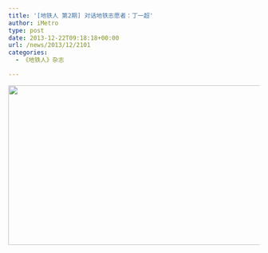 ```yaml
---
title: '[地铁人 第2期] 对话地铁志愿者：丁一超'
author: iMetro
type: post
date: 2013-12-22T09:18:18+00:00
url: /news/2013/12/2101
categories:
  - 《地铁人》杂志

---
```

<p style="text-align: center;">
  <img class="alignnone" title="《地铁人》第2期 对话上海地铁志愿者：丁一超" src="http://ww1.sinaimg.cn/mw600/a8e8b134gw1ebspnb4g27j21kw0uhn6j.jpg" alt="" width="600" height="321" />
</p>

<p style="text-align: center;">
   <img src="http://ww2.sinaimg.cn/mw600/a8e8b134gw1ebspn94ym6j21cq0q4jwr.jpg" alt="" />
</p>

<p style="text-align: center;">
  <img src="http://ww1.sinaimg.cn/mw600/a8e8b134gw1ebspn8ae1hj21cq0q4q6t.jpg" alt="" />
</p>

<p style="text-align: center;">
  <img src="http://ww2.sinaimg.cn/mw600/a8e8b134gw1ebspn7dxuxj21cq0q4q3h.jpg" alt="" />
</p>

<p style="text-align: center;">
  <img src="http://ww3.sinaimg.cn/mw600/a8e8b134gw1ebspnapdeuj21cq0q411z.jpg" alt="" />
</p>

<p style="text-align: center;">
  <img src="http://ww3.sinaimg.cn/mw600/a8e8b134gw1ebspn9xj6rj21cq0q4454.jpg" alt="" />
</p>

<p style="text-align: center;">
  <img src="http://ww1.sinaimg.cn/mw600/a8e8b134gw1ebspnbl38gj21cq0q4ai0.jpg" alt="" />
</p>

<p style="text-align: center;">
  <img src="http://ww3.sinaimg.cn/mw600/a8e8b134gw1ebspndgenej21cq0q4n94.jpg" alt="" />
</p>

<p style="text-align: center;">
  <img src="http://ww4.sinaimg.cn/mw600/a8e8b134gw1ebspne5p5uj21cq0q4wo9.jpg" alt="" />
</p>

<p style="text-align: center;">
  <img src="http://ww1.sinaimg.cn/mw600/a8e8b134gw1ebspnec2r6j21cq0q4jy2.jpg" alt="" />
</p>

<p style="text-align: center;">
  <img src="http://ww1.sinaimg.cn/mw600/a8e8b134gw1ebspnd35qmj21cq0q4agt.jpg" alt="" />
</p>

<p style="text-align: center;">
  <img src="http://ww4.sinaimg.cn/mw600/a8e8b134gw1ebsq1qq28vj21cq0q4ju0.jpg" alt="" />
</p>